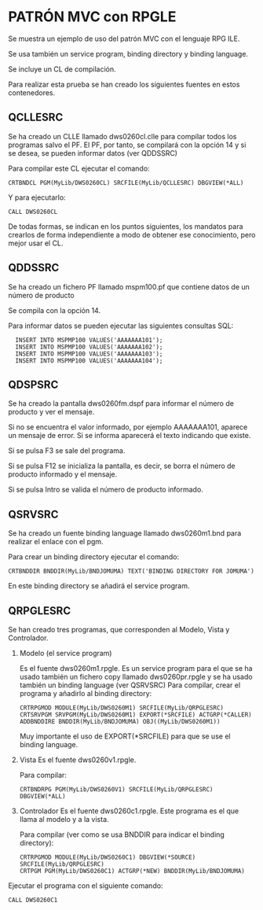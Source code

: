 # PATRÓN MVC con RPGLE

Se muestra un ejemplo de uso del patrón MVC con el lenguaje RPG ILE.

Se usa también un service program, binding directory y binding language.

Se incluye un CL de compilación.

Para realizar esta prueba se han creado los siguientes fuentes en estos contenedores.

## QCLLESRC

Se ha creado un CLLE llamado dws0260cl.clle para compilar todos los programas salvo el PF.
El PF, por tanto, se compilará con la opción 14 y si se desea, se pueden informar datos (ver QDDSSRC)

Para compilar este CL ejecutar el comando:

```
CRTBNDCL PGM(MyLib/DWS0260CL) SRCFILE(MyLib/QCLLESRC) DBGVIEW(*ALL)
```

Y para ejecutarlo:

```
CALL DWS0260CL
```

De todas formas, se indican en los puntos siguientes, los mandatos para crearlos de forma independiente a modo de obtener ese conocimiento, pero mejor usar el CL.

## QDDSSRC

Se ha creado un fichero PF llamado mspm100.pf que contiene datos de un número de producto

Se compila con la opción 14.

Para informar datos se pueden ejecutar las siguientes consultas SQL:

```
  INSERT INTO MSPMP100 VALUES('AAAAAAA101');
  INSERT INTO MSPMP100 VALUES('AAAAAAA102');
  INSERT INTO MSPMP100 VALUES('AAAAAAA103');
  INSERT INTO MSPMP100 VALUES('AAAAAAA104');
```

## QDSPSRC

Se ha creado la pantalla dws0260fm.dspf para informar el número de producto y ver el mensaje.

Si no se encuentra el valor informado, por ejemplo AAAAAAA101, aparece un mensaje de error. Si se informa aparecerá el texto indicando que existe.

Si se pulsa F3 se sale del programa.

Si se pulsa F12 se inicializa la pantalla, es decir, se borra el número de producto informado y el mensaje.

Si se pulsa Intro se valida el número de producto informado.

## QSRVSRC

Se ha creado un fuente binding language llamado dws0260m1.bnd para realizar el enlace con el pgm.

Para crear un binding directory ejecutar el comando:

```
CRTBNDDIR BNDDIR(MyLib/BNDJOMUMA) TEXT('BINDING DIRECTORY FOR JOMUMA')
```

En este binding directory se añadirá el service program.

## QRPGLESRC

Se han creado tres programas, que corresponden al Modelo, Vista y Controlador.

1. Modelo (el service program)

   Es el fuente dws0260m1.rpgle. Es un service program para el que se ha usado también un fichero copy llamado dws0260pr.rpgle y se ha usado también un binding language (ver QSRVSRC)
   Para compilar, crear el programa y añadirlo al binding directory:

   ```
   CRTRPGMOD MODULE(MyLib/DWS0260M1) SRCFILE(MyLib/QRPGLESRC)
   CRTSRVPGM SRVPGM(MyLib/DWS0260M1) EXPORT(*SRCFILE) ACTGRP(*CALLER)
   ADDBNDDIRE BNDDIR(MyLib/BNDJOMUMA) OBJ((MyLib/DWS0260M1))
   ```

   Muy importante el uso de EXPORT(\*SRCFILE) para que se use el binding language.

2. Vista
   Es el fuente dws0260v1.rpgle.

   Para compilar:

   ```
   CRTBNDRPG PGM(MyLib/DWS0260V1) SRCFILE(MyLib/QRPGLESRC) DBGVIEW(*ALL)
   ```

3. Controlador
   Es el fuente dws0260c1.rpgle.
   Este programa es el que llama al modelo y a la vista.

   Para compilar (ver como se usa BNDDIR para indicar el binding directory):

   ```
   CRTRPGMOD MODULE(MyLib/DWS0260C1) DBGVIEW(*SOURCE) SRCFILE(MyLib/QRPGLESRC)
   CRTPGM PGM(MyLib/DWS0260C1) ACTGRP(*NEW) BNDDIR(MyLib/BNDJOMUMA)
   ```

Ejecutar el programa con el siguiente comando:

```
CALL DWS0260C1
```
